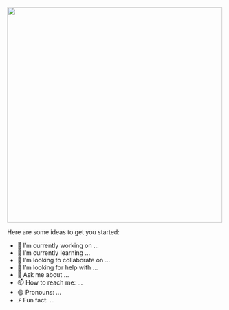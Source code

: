 <img src="https://64.media.tumblr.com/1704dbd95d41b25b3f6b1f42ac4e8661/0279077f7e9189cb-92/s500x750/5743c8087786d5e1b247efc4e0525442c6c5c236.gifv" width="500px"/>

Here are some ideas to get you started:

- 🔭 I’m currently working on ...
- 🌱 I’m currently learning ...
- 👯 I’m looking to collaborate on ...
- 🤔 I’m looking for help with ...
- 💬 Ask me about ...
- 📫 How to reach me: ...
- 😄 Pronouns: ...
- ⚡ Fun fact: ...

